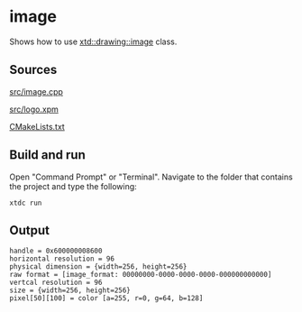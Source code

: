 # image

Shows how to use [xtd::drawing::image](https://gammasoft71.github.io/xtd/reference_guides/latest/classxtd_1_1drawing_1_1image.html) class.

## Sources

[src/image.cpp](src/image.cpp)

[src/logo.xpm](src/logo.xpm)

[CMakeLists.txt](CMakeLists.txt)

## Build and run

Open "Command Prompt" or "Terminal". Navigate to the folder that contains the project and type the following:

```shell
xtdc run
```

## Output

```
handle = 0x600000008600
horizontal resolution = 96
physical dimension = {width=256, height=256}
raw format = [image_format: 00000000-0000-0000-0000-000000000000]
vertcal resolution = 96
size = {width=256, height=256}
pixel[50][100] = color [a=255, r=0, g=64, b=128]
```
